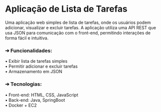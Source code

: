 # Aplicação de Lista de Tarefas
Uma aplicação web simples de lista de tarefas, onde os usuários podem adicionar, visualizar e excluir tarefas. 
A aplicação utiliza uma API REST que usa JSON para comunicação com o front-end, permitindo interações de forma fácil e intuitiva.

### ➔ Funcionalidades: 
• Exibir lista de tarefas simples  \
• Permitir adicionar e excluir tarefas \
• Armazenamento em JSON  

### ➔ Tecnologias: 
• Front-end: HTML, CSS, JavaScript \
• Back-end: Java, SpringBoot \
• Docker + EC2 
